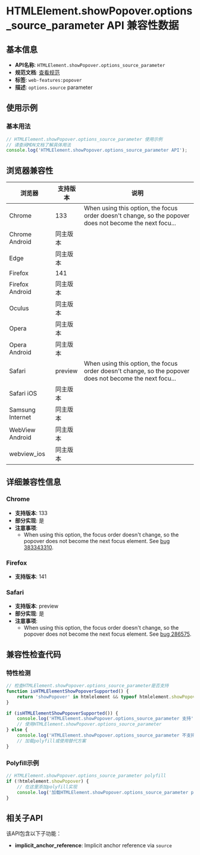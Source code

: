 # HTMLElement.showPopover.options_source_parameter API 兼容性数据

## 基本信息

- **API名称**: `HTMLElement.showPopover.options_source_parameter`
- **规范文档**: [查看规范](https://html.spec.whatwg.org/multipage/dom.html#dom-showpopoveroptions-source)
- **标签**: `web-features:popover`
- **描述**: `options.source` parameter

## 使用示例

### 基本用法

```javascript
// HTMLElement.showPopover.options_source_parameter 使用示例
// 请查阅MDN文档了解具体用法
console.log('HTMLElement.showPopover.options_source_parameter API');
```

## 浏览器兼容性

| 浏览器 | 支持版本 | 说明 |
|--------|----------|------|
| Chrome | 133 | When using this option, the focus order doesn't change, so the popover does not become the next focu... |
| Chrome Android | 同主版本 |  |
| Edge | 同主版本 |  |
| Firefox | 141 |  |
| Firefox Android | 同主版本 |  |
| Oculus | 同主版本 |  |
| Opera | 同主版本 |  |
| Opera Android | 同主版本 |  |
| Safari | preview | When using this option, the focus order doesn't change, so the popover does not become the next focu... |
| Safari iOS | 同主版本 |  |
| Samsung Internet | 同主版本 |  |
| WebView Android | 同主版本 |  |
| webview_ios | 同主版本 |  |

## 详细兼容性信息

### Chrome

- **支持版本**: 133
- **部分实现**: 是
- **注意事项**:
  - When using this option, the focus order doesn't change, so the popover does not become the next focus element. See [bug 383343310](https://crbug.com/383343310).

### Firefox

- **支持版本**: 141

### Safari

- **支持版本**: preview
- **部分实现**: 是
- **注意事项**:
  - When using this option, the focus order doesn't change, so the popover does not become the next focus element. See [bug 286575](https://webkit.org/b/286575).

## 兼容性检查代码

### 特性检测

```javascript
// 检查HTMLElement.showPopover.options_source_parameter是否支持
function isHTMLElementShowPopoverSupported() {
    return 'showPopover' in htmlelement && typeof htmlelement.showPopover === 'function';
}

if (isHTMLElementShowPopoverSupported()) {
    console.log('HTMLElement.showPopover.options_source_parameter 支持');
    // 使用HTMLElement.showPopover.options_source_parameter
} else {
    console.log('HTMLElement.showPopover.options_source_parameter 不支持，需要polyfill');
    // 加载polyfill或使用替代方案
}
```

### Polyfill示例

```javascript
// HTMLElement.showPopover.options_source_parameter polyfill
if (!htmlelement.showPopover) {
    // 在这里添加polyfill实现
    console.log('加载HTMLElement.showPopover.options_source_parameter polyfill');
}
```

## 相关子API

该API包含以下子功能：

- **implicit_anchor_reference**: Implicit anchor reference via `source`

